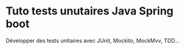 # Tuto tests unutaires Java Spring boot
 Développer des tests unitaires avec JUnit, Mockito, MockMvv, TDD...

